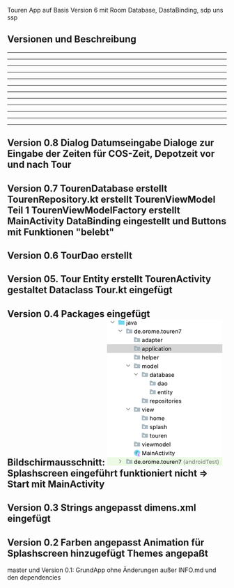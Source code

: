 Touren App auf Basis Version 6 mit Room Database, DastaBinding, sdp uns ssp

Versionen und Beschreibung
---------------------------------------------------------------------------------------

---------------------------------------------------------------------------------------

---------------------------------------------------------------------------------------

---------------------------------------------------------------------------------------

---------------------------------------------------------------------------------------

---------------------------------------------------------------------------------------

---------------------------------------------------------------------------------------

---------------------------------------------------------------------------------------

---------------------------------------------------------------------------------------

---------------------------------------------------------------------------------------

---------------------------------------------------------------------------------------

---------------------------------------------------------------------------------------

---------------------------------------------------------------------------------------
Version 0.8
    Dialog Datumseingabe
    Dialoge zur Eingabe der Zeiten für COS-Zeit, Depotzeit vor und nach Tour
---------------------------------------------------------------------------------------
Version 0.7
    TourenDatabase erstellt
    TourenRepository.kt erstellt
    TourenViewModel Teil 1
    TourenViewModelFactory erstellt
    MainActivity DataBinding eingestellt und Buttons mit Funktionen "belebt"
---------------------------------------------------------------------------------------
Version 0.6 
    TourDao erstellt
---------------------------------------------------------------------------------------
Version 05. Tour Entity erstellt
TourenActivity gestaltet
Dataclass Tour.kt eingefügt
---------------------------------------------------------------------------------------
Version 0.4
    Packages eingefügt
    Bildschirmausschnitt:
    ![img.png](img.png)
    Splashscreen eingeführt funktioniert nicht
    => Start mit MainActivity
---------------------------------------------------------------------------------------
Version 0.3
    Strings angepasst
    dimens.xml eingefügt
---------------------------------------------------------------------------------------
Version 0.2
    Farben angepasst
    Animation für Splashscreen hinzugefügt
    Themes angepaßt
---------------------------------------------------------------------------------------
master und Version 0.1:
    GrundApp ohne Änderungen außer 
    INFO.md und den dependencies